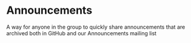 # Announcements
A way for anyone in the group to quickly share announcements that are archived both in GitHub and our Announcements mailing list
